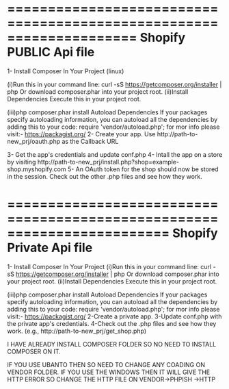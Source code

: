 ====================================================================
Shopify PUBLIC Api file
========================================================================
1- Install Composer In Your Project (linux)

(i)Run this in your command line:
   curl -sS https://getcomposer.org/installer | php
   Or download composer.phar into your project root.
(ii)Install Dependencies
    Execute this in your project root.

(iii)php composer.phar install
    Autoload Dependencies
    If your packages specify autoloading information, you can autoload all the dependencies by adding this to your code:
    require 'vendor/autoload.php';
    for mor info please visit:- https://packagist.org/
2- Create your app. Use http://path-to-new_prj/oauth.php as the Callback URL

3- Get the app's credentials and update conf.php
4- Intall the app on a store by visiting http://path-to-new_prj/install.php?shop=example-shop.myshopify.com
5- An OAuth token for the shop should now be stored in the session. Check out the other .php files and see how they work.  


========================================================================
Shopify Private Api file
===========================================================================
1- Install Composer In Your Project
(i)Run this in your command line:
   curl -sS https://getcomposer.org/installer | php
   Or download composer.phar into your project root.
(ii)Install Dependencies
    Execute this in your project root.

(iii)php composer.phar install
    Autoload Dependencies
    If your packages specify autoloading information, you can autoload all the dependencies by adding this to your code:
    require 'vendor/autoload.php';
    for mor info please visit:- https://packagist.org/
2-Create a private app.
3-Update conf.php with the private app's credentials.
4-Check out the .php files and see how they work. (e.g., http://path-to-new_prj/get_shop.php)

I HAVE ALREADY INSTALL COMPOSER FOLDER SO NO NEED TO INSTALL COMPOSER ON IT.

IF YOU USE UBANTO THEN SO NEED TO CHANGE ANY COADING ON VENDOR FOLDER. IF YOU USE THE WINDOWS THEN IT WILL GIVE THE HTTP ERROR SO CHANGE THE HTTP FILE ON VENDOR->PHPISH \->HTTP
